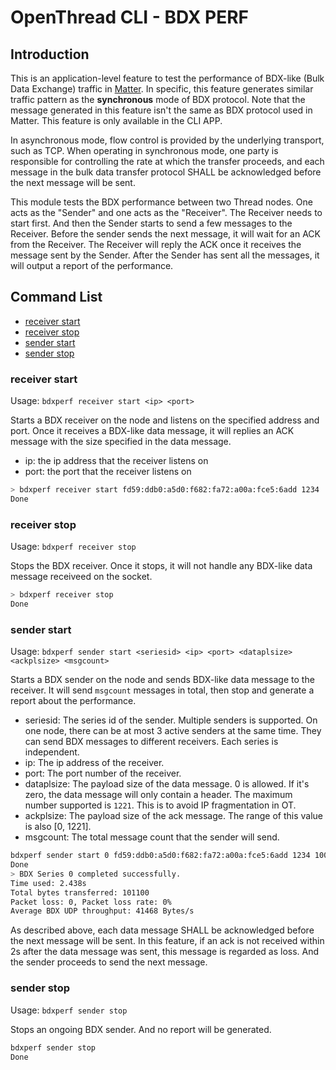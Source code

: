 # OpenThread CLI - BDX PERF

## Introduction

This is an application-level feature to test the performance of BDX-like (Bulk Data Exchange) traffic in [Matter](https://csa-iot.org/all-solutions/matter/). In specific, this feature generates similar traffic pattern as the **synchronous** mode of BDX protocol. Note that the message generated in this feature isn't the same as BDX protocol used in Matter. This feature is only available in the CLI APP.

In asynchronous mode, flow control is provided by the underlying transport, such as TCP. When operating in synchronous mode, one party is responsible for controlling the rate at which the transfer proceeds, and each message in the bulk data transfer protocol SHALL be acknowledged before the next message will be sent.

This module tests the BDX performance between two Thread nodes. One acts as the "Sender" and one acts as the "Receiver". The Receiver needs to start first. And then the Sender starts to send a few messages to the Receiver. Before the sender sends the next message, it will wait for an ACK from the Receiver. The Receiver will reply the ACK once it receives the message sent by the Sender. After the Sender has sent all the messages, it will output a report of the performance.

## Command List

- [receiver start](#receiver-start)
- [receiver stop](#receiver-stop)
- [sender start](#sender-start)
- [sender stop](#sender-stop)

### receiver start

Usage: `bdxperf receiver start <ip> <port>`

Starts a BDX receiver on the node and listens on the specified address and port. Once it receives a BDX-like data message, it will replies an ACK message with the size specified in the data message.

- ip: the ip address that the receiver listens on
- port: the port that the receiver listens on

```bash
> bdxperf receiver start fd59:ddb0:a5d0:f682:fa72:a00a:fce5:6add 1234
Done
```

### receiver stop

Usage: `bdxperf receiver stop`

Stops the BDX receiver. Once it stops, it will not handle any BDX-like data message receiveed on the socket.

```bash
> bdxperf receiver stop
Done
```

### sender start

Usage: `bdxperf sender start <seriesid> <ip> <port> <dataplsize> <ackplsize> <msgcount>`

Starts a BDX sender on the node and sends BDX-like data message to the receiver. It will send `msgcount` messages in total, then stop and generate a report about the performance.

- seriesid: The series id of the sender. Multiple senders is supported. On one node, there can be at most 3 active senders at the same time. They can send BDX messages to different receivers. Each series is independent.
- ip: The ip address of the receiver.
- port: The port number of the receiver.
- dataplsize: The payload size of the data message. 0 is allowed. If it's zero, the data message will only contain a header. The maximum number supported is `1221`. This is to avoid IP fragmentation in OT.
- ackplsize: The payload size of the ack message. The range of this value is also [0, 1221].
- msgcount: The total message count that the sender will send.

```bash
bdxperf sender start 0 fd59:ddb0:a5d0:f682:fa72:a00a:fce5:6add 1234 1000 50 100
Done
> BDX Series 0 completed successfully.
Time used: 2.438s
Total bytes transferred: 101100
Packet loss: 0, Packet loss rate: 0%
Average BDX UDP throughput: 41468 Bytes/s
```

As described above, each data message SHALL be acknowledged before the next message will be sent. In this feature, if an ack is not received within 2s after the data message was sent, this message is regarded as loss. And the sender proceeds to send the next message.

### sender stop

Usage: `bdxperf sender stop`

Stops an ongoing BDX sender. And no report will be generated.

```bash
bdxperf sender stop
Done
```
